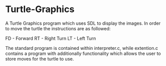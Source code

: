 # Turtle-Graphics
A Turtle Graphics program which uses SDL to display the images. In order to move the turtle the instructions 
are as followed:

FD - Forward 
RT - Right Turn
LT - Left Turn

The standard program is contained within interpreter.c, while extention.c contains a program with additionally 
functionality which allows the user to store moves for the turtle to use.
